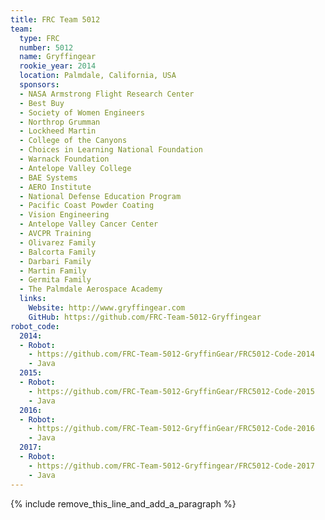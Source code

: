 ```yaml
---
title: FRC Team 5012
team:
  type: FRC
  number: 5012
  name: Gryffingear
  rookie_year: 2014
  location: Palmdale, California, USA
  sponsors:
  - NASA Armstrong Flight Research Center
  - Best Buy
  - Society of Women Engineers
  - Northrop Grumman
  - Lockheed Martin
  - College of the Canyons
  - Choices in Learning National Foundation
  - Warnack Foundation
  - Antelope Valley College
  - BAE Systems
  - AERO Institute
  - National Defense Education Program
  - Pacific Coast Powder Coating
  - Vision Engineering
  - Antelope Valley Cancer Center
  - AVCPR Training
  - Olivarez Family
  - Balcorta Family
  - Darbari Family
  - Martin Family
  - Germita Family
  - The Palmdale Aerospace Academy
  links:
    Website: http://www.gryffingear.com
    GitHub: https://github.com/FRC-Team-5012-Gryffingear
robot_code:
  2014:
  - Robot:
    - https://github.com/FRC-Team-5012-GryffinGear/FRC5012-Code-2014
    - Java
  2015:
  - Robot:
    - https://github.com/FRC-Team-5012-GryffinGear/FRC5012-Code-2015
    - Java
  2016:
  - Robot:
    - https://github.com/FRC-Team-5012-GryffinGear/FRC5012-Code-2016
    - Java
  2017:
  - Robot:
    - https://github.com/FRC-Team-5012-Gryffingear/FRC5012-Code-2017
    - Java
---
```


{% include remove_this_line_and_add_a_paragraph %}